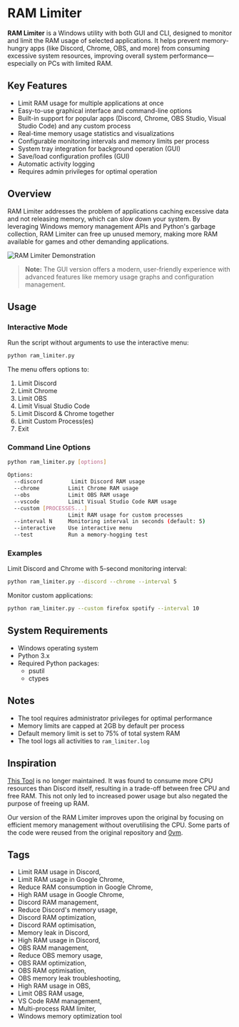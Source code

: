 # RAM Limiter

**RAM Limiter** is a Windows utility with both GUI and CLI, designed to monitor and limit the RAM usage of selected applications. It helps prevent memory-hungry apps (like Discord, Chrome, OBS, and more) from consuming excessive system resources, improving overall system performance—especially on PCs with limited RAM.

## Key Features

- Limit RAM usage for multiple applications at once
- Easy-to-use graphical interface and command-line options
- Built-in support for popular apps (Discord, Chrome, OBS Studio, Visual Studio Code) and any custom process
- Real-time memory usage statistics and visualizations
- Configurable monitoring intervals and memory limits per process
- System tray integration for background operation (GUI)
- Save/load configuration profiles (GUI)
- Automatic activity logging
- Requires admin privileges for optimal operation

## Overview

RAM Limiter addresses the problem of applications caching excessive data and not releasing memory, which can slow down your system. By leveraging Windows memory management APIs and Python's garbage collection, RAM Limiter can free up unused memory, making more RAM available for games and other demanding applications.

![RAM Limiter Demonstration](https://user-images.githubusercontent.com/79897291/173233207-912f3cb1-bc42-45fa-9f81-36da025f58a4.gif)

> **Note:** The GUI version offers a modern, user-friendly experience with advanced features like memory usage graphs and configuration management.

## Usage

### Interactive Mode

Run the script without arguments to use the interactive menu:

```sh
python ram_limiter.py
```

The menu offers options to:
1. Limit Discord
2. Limit Chrome
3. Limit OBS
4. Limit Visual Studio Code
5. Limit Discord & Chrome together
6. Limit Custom Process(es)
0. Exit

### Command Line Options

```sh
python ram_limiter.py [options]

Options:
  --discord         Limit Discord RAM usage
  --chrome         Limit Chrome RAM usage
  --obs            Limit OBS RAM usage
  --vscode         Limit Visual Studio Code RAM usage
  --custom [PROCESSES...]
                   Limit RAM usage for custom processes
  --interval N     Monitoring interval in seconds (default: 5)
  --interactive    Use interactive menu
  --test           Run a memory-hogging test
```

### Examples

Limit Discord and Chrome with 5-second monitoring interval:
```sh
python ram_limiter.py --discord --chrome --interval 5
```

Monitor custom applications:
```sh
python ram_limiter.py --custom firefox spotify --interval 10
```

## System Requirements

- Windows operating system
- Python 3.x
- Required Python packages:
  - psutil
  - ctypes

## Notes

- The tool requires administrator privileges for optimal performance
- Memory limits are capped at 2GB by default per process
- Default memory limit is set to 75% of total system RAM
- The tool logs all activities to `ram_limiter.log`

## Inspiration
[This Tool](https://github.com/farajyeet/discord-ram-limiter) is no longer maintained. It was found to consume more CPU resources than Discord itself, resulting in a trade-off between free CPU and free RAM. This not only led to increased power usage but also negated the purpose of freeing up RAM.

Our version of the RAM Limiter improves upon the original by focusing on efficient memory management without overutilising the CPU. Some parts of the code were reused from the original repository and [0vm](https://github.com/0vm).

## Tags

- Limit RAM usage in Discord, 
- Limit RAM usage in Google Chrome, 
- Reduce RAM consumption in Google Chrome, 
- High RAM usage in Google Chrome, 
- Discord RAM management, 
- Reduce Discord's memory usage, 
- Discord RAM optimization, 
- Discord RAM optimisation, 
- Memory leak in Discord, 
- High RAM usage in Discord, 
- OBS RAM management, 
- Reduce OBS memory usage, 
- OBS RAM optimization, 
- OBS RAM optimisation, 
- OBS memory leak troubleshooting, 
- High RAM usage in OBS, 
- Limit OBS RAM usage,
- VS Code RAM management,
- Multi-process RAM limiter,
- Windows memory optimization tool
